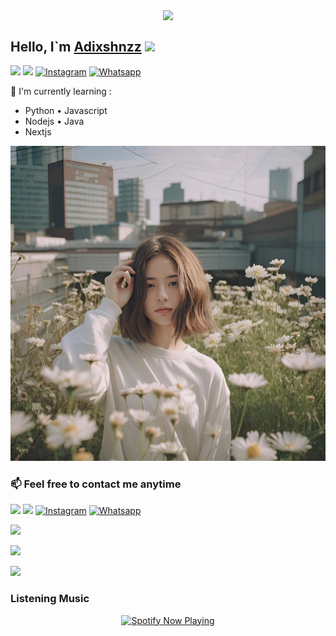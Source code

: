 <p align="center">
<a href="https://youtube.com/channel/UC2Y767o1R7Y2aOd8rC_FUAA"><img align="center" src="https://github-cardname.caliph.my.id/api?name=YanzBotz&description=Hello,%20I%20am%20YanzBotz%20I%20am%20beginner%20in%20programming,%20please%20your%20guidance&image=https://camo.githubusercontent.com/9903bf3c97f58a7c72dd1bc5a3fe3a6358b7725bcfa40ec2a6880d554cd3513a/68747470733a2f2f74656c656772612e70682f66696c652f3734653739343936626233333839643064636238352e6a7067&backgroundColor=%23ecf0f1&instagram=@riyan_ff12&github=YanzBotz&pattern=ticTacToe&colorPattern=%23eaeaea&site=youtube.com/YanzBotz"/></a>
</p>

 
## Hello, I`m [Adixshnzz](https://instagram.com/adisptr05_) <img src="https://github.com/TheDudeThatCode/TheDudeThatCode/blob/master/Assets/Hi.gif" width="29px">
[<img src="https://img.shields.io/badge/Website-Adixshnzz-blue">](https://bit.ly/m/mywebsite)
[<img src="https://img.shields.io/badge/Email-sptroadi01@gmail.com-purple">](mailto:sptroadi01@gmail.com)
<a href="https://www.instagram.com/yanzbotz_" target="_blank"><img src="https://img.shields.io/badge/Instagram-%23E4405F.svg?&style=flat-square&logo=instagram&logoColor=white" alt="Instagram"></a>
<a href="https://wa.me/62882007855266?text=Hallo+Bang" target="_blank"><img src="https://img.shields.io/badge/Whatsapp-%808080.svg?&style=flat-square&logo=Whatsapp&logoColor=white" alt="Whatsapp"></a>


:page_with_curl: I'm currently learning :
- Python • Javascript
- Nodejs • Java
- Nextjs


<p align="center">
  <img alig src="./foto.jpg" />
</p>

### 📫 Feel free to contact me anytime
[<img src="https://img.shields.io/badge/Telegram-%40Shnsz4you-blue">](https://t.me/Shnsz4you)
[<img src="https://img.shields.io/badge/Email-sptroadi01@gmail.com-orange">](mailto:sptroadi01@gmail.com)
<a href="https://www.instagram.com/adisptr05_" target="_blank"><img src="https://img.shields.io/badge/Instagram-%23E4405F.svg?&style=flat-square&logo=instagram&logoColor=white" alt="Instagram"></a>
<a href="https://wa.me/62882007855266?text=Hallo+bg" target="_blank"><img src="https://img.shields.io/badge/Whatsapp-%808080.svg?&style=flat-square&logo=Whatsapp&logoColor=white" alt="Whatsapp"></a>

<p align="left">
<img src="https://github-readme-stats.vercel.app/api?username=Adixshnzz &bg_color=30,e96443,904e95&title_color=fff&text_color=fff&count_private=true&include_all_commits=true&icon_color=fff&hide_border=false&show_icons=falze" /></a>
</p> 

<p align="left">
  <a href="https://github.com/Adixshnzz"><img src="https://github-readme-stats.vercel.app/api/top-langs?username=Adixshnzz&bg_color=30,e96443,904e95&title_color=fff&text_color=fff&hide_border=true&hide_title=false&show_icons=true&layout=compact&langs_count=10" /></a>
</p>

<p align="left">
<a href="https://github.com/Adixshnzz"><img src="https://github-readme-stats.vercel.app/api/top-langs/?username=Adixshnzz"></a>
</p>

<h3 align="left">Listening Music</h3>
<p align="center">
  <a href="https://open.spotify.com/track/4y7XDqU1g5qhz4sJhfW4ts?si=G2gRpYsuRr64LxuflkGR5A&utm_source=native-share-menu&utm_source=native-share-menu&utm_source=copy-link" target="_blank"><img src="https://now-playing-on-spotify.vercel.app/api/spotify" alt="Spotify Now Playing" width="350"/></a>
</p>
